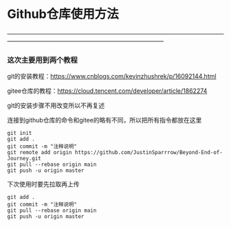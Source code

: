# Github仓库使用方法
——————————————————————————————————————————————————————————————

### 这次主要用到两个教程
git的安装教程：https://www.cnblogs.com/kevinzhushrek/p/16092144.html

gitee仓库的教程：https://cloud.tencent.com/developer/article/1862274

git的安装步骤不用改变所以不再复述

连接到github仓库的命令和gitee的略有不同，所以把所有指令都放在这里
```
git init
git add .
git commit -m "注释说明"
git remote add origin https://github.com/JustinSparrrow/Beyond-End-of-Journey.git
git pull --rebase origin main
git push -u origin master
```
下次使用时要先拉取再上传
```
git add .
git commit -m "注释说明"
git pull --rebase origin main
git push -u origin master
```